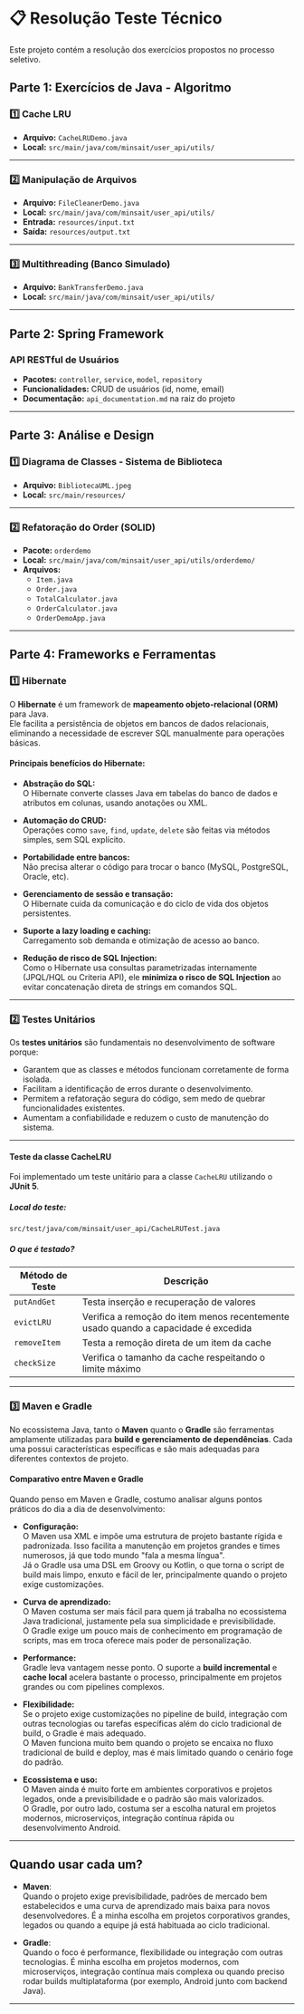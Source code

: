 # 📋 Resolução Teste Técnico

Este projeto contém a resolução dos exercícios propostos no processo seletivo.

## **Parte 1: Exercícios de Java - Algoritmo**

### 1️⃣ Cache LRU  
- **Arquivo:** `CacheLRUDemo.java`  
- **Local:** `src/main/java/com/minsait/user_api/utils/`

---

### 2️⃣ Manipulação de Arquivos  
- **Arquivo:** `FileCleanerDemo.java`  
- **Local:** `src/main/java/com/minsait/user_api/utils/`  
- **Entrada:** `resources/input.txt`  
- **Saída:** `resources/output.txt`

---

### 3️⃣ Multithreading (Banco Simulado)  
- **Arquivo:** `BankTransferDemo.java`  
- **Local:** `src/main/java/com/minsait/user_api/utils/`

---

## **Parte 2: Spring Framework**

### API RESTful de Usuários  
- **Pacotes:** `controller`, `service`, `model`, `repository`  
- **Funcionalidades:** CRUD de usuários (id, nome, email)
- **Documentação:** `api_documentation.md` na raiz do projeto
---

## **Parte 3: Análise e Design**

### 1️⃣ Diagrama de Classes - Sistema de Biblioteca  
- **Arquivo:** `BibliotecaUML.jpeg`  
- **Local:** `src/main/resources/`

---

### 2️⃣ Refatoração do Order (SOLID)  
- **Pacote:** `orderdemo`  
- **Local:** `src/main/java/com/minsait/user_api/utils/orderdemo/`  
- **Arquivos:**  
    - `Item.java`  
    - `Order.java`  
    - `TotalCalculator.java`  
    - `OrderCalculator.java`  
    - `OrderDemoApp.java`

---

## **Parte 4: Frameworks e Ferramentas**

### 1️⃣ Hibernate

O **Hibernate** é um framework de **mapeamento objeto-relacional (ORM)** para Java.  
Ele facilita a persistência de objetos em bancos de dados relacionais, eliminando a necessidade de escrever SQL manualmente para operações básicas.

#### **Principais benefícios do Hibernate:**

- **Abstração do SQL:**  
  O Hibernate converte classes Java em tabelas do banco de dados e atributos em colunas, usando anotações ou XML.

- **Automação do CRUD:**  
  Operações como `save`, `find`, `update`, `delete` são feitas via métodos simples, sem SQL explícito.

- **Portabilidade entre bancos:**  
  Não precisa alterar o código para trocar o banco (MySQL, PostgreSQL, Oracle, etc).

- **Gerenciamento de sessão e transação:**  
  O Hibernate cuida da comunicação e do ciclo de vida dos objetos persistentes.

- **Suporte a lazy loading e caching:**  
  Carregamento sob demanda e otimização de acesso ao banco.

- **Redução de risco de SQL Injection:**  
  Como o Hibernate usa consultas parametrizadas internamente (JPQL/HQL ou Criteria API), ele **minimiza o risco de SQL Injection** ao evitar concatenação direta de strings em comandos SQL.

---

### 2️⃣ Testes Unitários

Os **testes unitários** são fundamentais no desenvolvimento de software porque:

- Garantem que as classes e métodos funcionam corretamente de forma isolada.
- Facilitam a identificação de erros durante o desenvolvimento.
- Permitem a refatoração segura do código, sem medo de quebrar funcionalidades existentes.
- Aumentam a confiabilidade e reduzem o custo de manutenção do sistema.

---

#### **Teste da classe CacheLRU**

Foi implementado um teste unitário para a classe `CacheLRU` utilizando o **JUnit 5**.

##### **Local do teste:**
`src/test/java/com/minsait/user_api/CacheLRUTest.java`

##### **O que é testado?**

| Método de Teste | Descrição |
|----------------|-----------|
| `putAndGet` | Testa inserção e recuperação de valores |
| `evictLRU` | Verifica a remoção do item menos recentemente usado quando a capacidade é excedida |
| `removeItem` | Testa a remoção direta de um item da cache |
| `checkSize` | Verifica o tamanho da cache respeitando o limite máximo |

---
### 3️⃣ **Maven e Gradle**

No ecossistema Java, tanto o **Maven** quanto o **Gradle** são ferramentas amplamente utilizadas para **build e gerenciamento de dependências**. Cada uma possui características específicas e são mais adequadas para diferentes contextos de projeto.

#### **Comparativo entre Maven e Gradle**

Quando penso em Maven e Gradle, costumo analisar alguns pontos práticos do dia a dia de desenvolvimento:

- **Configuração:**  
O Maven usa XML e impõe uma estrutura de projeto bastante rígida e padronizada. Isso facilita a manutenção em projetos grandes e times numerosos, já que todo mundo "fala a mesma língua".  
Já o Gradle usa uma DSL em Groovy ou Kotlin, o que torna o script de build mais limpo, enxuto e fácil de ler, principalmente quando o projeto exige customizações.

- **Curva de aprendizado:**  
O Maven costuma ser mais fácil para quem já trabalha no ecossistema Java tradicional, justamente pela sua simplicidade e previsibilidade.  
O Gradle exige um pouco mais de conhecimento em programação de scripts, mas em troca oferece mais poder de personalização.

- **Performance:**  
Gradle leva vantagem nesse ponto. O suporte a **build incremental** e **cache local** acelera bastante o processo, principalmente em projetos grandes ou com pipelines complexos.

- **Flexibilidade:**  
Se o projeto exige customizações no pipeline de build, integração com outras tecnologias ou tarefas específicas além do ciclo tradicional de build, o Gradle é mais adequado.  
O Maven funciona muito bem quando o projeto se encaixa no fluxo tradicional de build e deploy, mas é mais limitado quando o cenário foge do padrão.

- **Ecossistema e uso:**  
O Maven ainda é muito forte em ambientes corporativos e projetos legados, onde a previsibilidade e o padrão são mais valorizados.  
O Gradle, por outro lado, costuma ser a escolha natural em projetos modernos, microserviços, integração contínua rápida ou desenvolvimento Android.

---

## **Quando usar cada um?**

- **Maven**:  
Quando o projeto exige previsibilidade, padrões de mercado bem estabelecidos e uma curva de aprendizado mais baixa para novos desenvolvedores. É a minha escolha em projetos corporativos grandes, legados ou quando a equipe já está habituada ao ciclo tradicional.

- **Gradle**:  
Quando o foco é performance, flexibilidade ou integração com outras tecnologias. É minha escolha em projetos modernos, com microserviços, integração contínua mais complexa ou quando preciso rodar builds multiplataforma (por exemplo, Android junto com backend Java).

---




